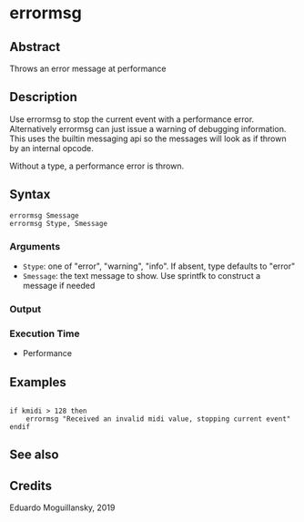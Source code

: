 # errormsg

## Abstract

Throws an error message at performance

## Description

Use errormsg to stop the current event with a performance error. Alternatively 
errormsg can just issue a warning of debugging information. This uses
the builtin messaging api so the messages will look as if thrown by an internal
opcode. 

Without a type, a performance error is thrown. 

## Syntax

    errormsg Smessage
    errormsg Stype, Smessage
    
### Arguments

* `Stype`: one of "error", "warning", "info". If absent, type defaults to "error"
* `Smessage`: the text message to show. Use sprintfk to construct a message if needed

### Output

### Execution Time

* Performance

## Examples

```csound

if kmidi > 128 then
    errormsg "Received an invalid midi value, stopping current event"
endif

```

## See also

## Credits

Eduardo Moguillansky, 2019
